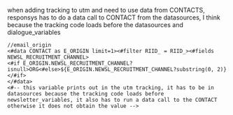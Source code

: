 when adding tracking to utm and need to use data from CONTACTS, responsys has to do a data call to CONTACT from the datasources, I think because the tracking code loads before the datasources and dialogue_variables

```
//email_origin
<#data CONTACT as E_ORIGIN limit=1><#filter RIID_ = RIID_><#fields NEWSL_RECRUITMENT_CHANNEL>
<#if E_ORIGIN.NEWSL_RECRUITMENT_CHANNEL?isnull>ORG<#else>${E_ORIGIN.NEWSL_RECRUITMENT_CHANNEL?substring(0, 2)}</#if>
</#data>
<#-- this variable prints out in the utm tracking, it has to be in datasources because the tracking code loads before newsletter_variables, it also has to run a data call to the CONTACT otherwise it does not obtain the value -->
```
